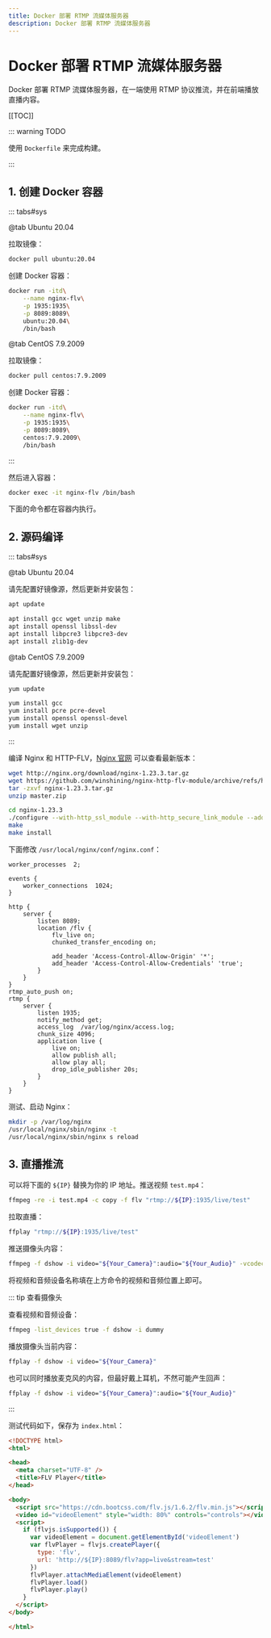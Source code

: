 ```yaml
---
title: Docker 部署 RTMP 流媒体服务器
description: Docker 部署 RTMP 流媒体服务器
---
```


# Docker 部署 RTMP 流媒体服务器

Docker 部署 RTMP 流媒体服务器，在一端使用 RTMP 协议推流，并在前端播放直播内容。

[[TOC]]

::: warning TODO

使用 `Dockerfile` 来完成构建。

:::

## 1. 创建 Docker 容器

::: tabs#sys

@tab Ubuntu 20.04

拉取镜像：

```bash
docker pull ubuntu:20.04
```

创建 Docker 容器：

```bash
docker run -itd\
    --name nginx-flv\
    -p 1935:1935\
    -p 8089:8089\
    ubuntu:20.04\
    /bin/bash
```

@tab CentOS 7.9.2009

拉取镜像：

```bash
docker pull centos:7.9.2009
```

创建 Docker 容器：

```bash
docker run -itd\
    --name nginx-flv\
    -p 1935:1935\
    -p 8089:8089\
    centos:7.9.2009\
    /bin/bash
```

:::

然后进入容器：

```bash
docker exec -it nginx-flv /bin/bash
```

下面的命令都在容器内执行。

## 2. 源码编译

::: tabs#sys

@tab Ubuntu 20.04

请先配置好镜像源，然后更新并安装包：

```bash
apt update

apt install gcc wget unzip make
apt install openssl libssl-dev
apt install libpcre3 libpcre3-dev
apt install zlib1g-dev
```

@tab CentOS 7.9.2009

请先配置好镜像源，然后更新并安装包：

```bash
yum update

yum install gcc
yum install pcre pcre-devel
yum install openssl openssl-devel
yum install wget unzip
```

:::

编译 Nginx 和 HTTP-FLV，[Nginx 官网](http://nginx.org/) 可以查看最新版本：

```bash
wget http://nginx.org/download/nginx-1.23.3.tar.gz
wget https://github.com/winshining/nginx-http-flv-module/archive/refs/heads/master.zip
tar -zxvf nginx-1.23.3.tar.gz
unzip master.zip

cd nginx-1.23.3
./configure --with-http_ssl_module --with-http_secure_link_module --add-module=../nginx-http-flv-module-master
make
make install
```

下面修改 `/usr/local/nginx/conf/nginx.conf`：

```nginx
worker_processes  2;

events {
    worker_connections  1024;
}

http {
    server {
        listen 8089;
        location /flv {
            flv_live on;
            chunked_transfer_encoding on;

            add_header 'Access-Control-Allow-Origin' '*';
            add_header 'Access-Control-Allow-Credentials' 'true';
        }
    }
}
rtmp_auto_push on;
rtmp {
    server {
        listen 1935;
        notify_method get;
        access_log  /var/log/nginx/access.log;
        chunk_size 4096;
        application live {
            live on;
            allow publish all;
            allow play all;
            drop_idle_publisher 20s;
        }
    }
}
```

测试、启动 Nginx：

```bash
mkdir -p /var/log/nginx
/usr/local/nginx/sbin/nginx -t
/usr/local/nginx/sbin/nginx s reload
```

## 3. 直播推流

可以将下面的 `${IP}` 替换为你的 IP 地址。推送视频 `test.mp4`：

```bash
ffmpeg -re -i test.mp4 -c copy -f flv "rtmp://${IP}:1935/live/test"
```

拉取直播：

```bash
ffplay "rtmp://${IP}:1935/live/test"
```

推送摄像头内容：

```bash
ffmpeg -f dshow -i video="${Your_Camera}":audio="${Your_Audio}" -vcodec libx264 -acodec aac -f flv "rtmp://${IP}:1935/live/test"
```

将视频和音频设备名称填在上方命令的视频和音频位置上即可。

::: tip 查看摄像头

查看视频和音频设备：

```bash
ffmpeg -list_devices true -f dshow -i dummy
```

播放摄像头当前内容：

```bash
ffplay -f dshow -i video="${Your_Camera}"
```

也可以同时播放麦克风的内容，但最好戴上耳机，不然可能产生回声：

```bash
ffplay -f dshow -i video="${Your_Camera}":audio="${Your_Audio}"
```

:::

测试代码如下，保存为 `index.html`：

```html
<!DOCTYPE html>
<html>

<head>
  <meta charset="UTF-8" />
  <title>FLV Player</title>
</head>

<body>
  <script src="https://cdn.bootcss.com/flv.js/1.6.2/flv.min.js"></script>
  <video id="videoElement" style="width: 80%" controls="controls"></video>
  <script>
    if (flvjs.isSupported()) {
      var videoElement = document.getElementById('videoElement')
      var flvPlayer = flvjs.createPlayer({
        type: 'flv',
        url: 'http://${IP}:8089/flv?app=live&stream=test'
      })
      flvPlayer.attachMediaElement(videoElement)
      flvPlayer.load()
      flvPlayer.play()
    }
  </script>
</body>

</html>
```
